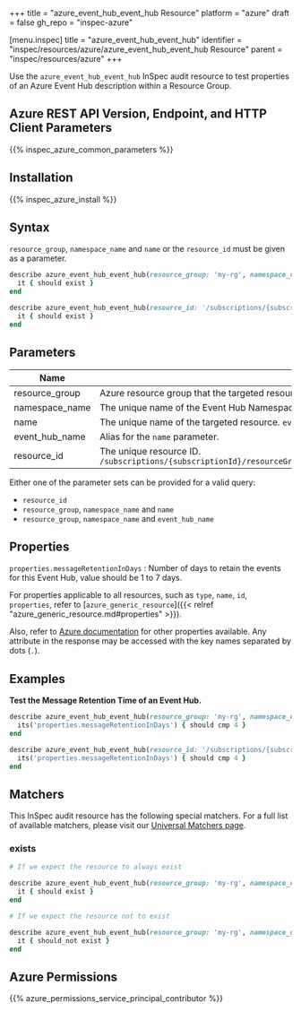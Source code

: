 +++
title = "azure_event_hub_event_hub Resource"
platform = "azure"
draft = false
gh_repo = "inspec-azure"

[menu.inspec]
title = "azure_event_hub_event_hub"
identifier = "inspec/resources/azure/azure_event_hub_event_hub Resource"
parent = "inspec/resources/azure"
+++

Use the `azure_event_hub_event_hub` InSpec audit resource to test properties of an Azure Event Hub description within a Resource Group.

## Azure REST API Version, Endpoint, and HTTP Client Parameters

{{% inspec_azure_common_parameters %}}

## Installation

{{% inspec_azure_install %}}

## Syntax

`resource_group`, `namespace_name` and `name` or the `resource_id` must be given as a parameter.
```ruby
describe azure_event_hub_event_hub(resource_group: 'my-rg', namespace_name: 'my-event-hub-ns', name: 'myeventhub') do
  it { should exist }
end
```
```ruby
describe azure_event_hub_event_hub(resource_id: '/subscriptions/{subscriptionId}/resourceGroups/{resourceGroupName}/providers/Microsoft.EventHub/namespaces/{namespaceName}/eventhubs/{eventHubName}') do
  it { should exist }
end
```

## Parameters

| Name                           | Description                                                                       |
|--------------------------------|-----------------------------------------------------------------------------------|
| resource_group                 | Azure resource group that the targeted resource resides in. `resourceGroupName`   |
| namespace_name                 | The unique name of the Event Hub Namespace. `namespaceName`                       |
| name                           | The unique name of the targeted resource. `eventHubName`                          |
| event_hub_name                 | Alias for the `name` parameter.                                                   |
| resource_id                    | The unique resource ID. `/subscriptions/{subscriptionId}/resourceGroups/{resourceGroupName}/providers/Microsoft.EventHub/namespaces/{namespaceName}/eventhubs/{eventHubName}` |

Either one of the parameter sets can be provided for a valid query:
- `resource_id`
- `resource_group`, `namespace_name` and `name`
- `resource_group`, `namespace_name` and `event_hub_name`

## Properties

`properties.messageRetentionInDays`
: Number of days to retain the events for this Event Hub, value should be 1 to 7 days.

For properties applicable to all resources, such as `type`, `name`, `id`, `properties`, refer to [`azure_generic_resource`]({{< relref "azure_generic_resource.md#properties" >}}).

Also, refer to [Azure documentation](https://docs.microsoft.com/en-us/rest/api/eventhub/2017-04-01/eventhubs/get#eventhub) for other properties available. 
Any attribute in the response may be accessed with the key names separated by dots (`.`).

## Examples

**Test the Message Retention Time of an Event Hub.**

```ruby
describe azure_event_hub_event_hub(resource_group: 'my-rg', namespace_name: 'my-event-hub-ns', name: 'myeventhub') do
  its('properties.messageRetentionInDays') { should cmp 4 }
end
```
```ruby
describe azure_event_hub_event_hub(resource_id: '/subscriptions/{subscriptionId}/resourceGroups/{resourceGroupName}/providers/Microsoft.EventHub/namespaces/{namespaceName}/eventhubs/{eventHubName}') do
  its('properties.messageRetentionInDays') { should cmp 4 }
end
```

## Matchers

This InSpec audit resource has the following special matchers. For a full list of available matchers, please visit our [Universal Matchers page](https://docs.chef.io/inspec/matchers/).

### exists

```ruby
# If we expect the resource to always exist

describe azure_event_hub_event_hub(resource_group: 'my-rg', namespace_name: 'my-event-hub-ns', name: 'myeventhub') do
  it { should exist }
end

# If we expect the resource not to exist

describe azure_event_hub_event_hub(resource_group: 'my-rg', namespace_name: 'my-event-hub-ns', name: 'myeventhub') do
  it { should_not exist }
end
```

## Azure Permissions

{{% azure_permissions_service_principal_contributor %}}
